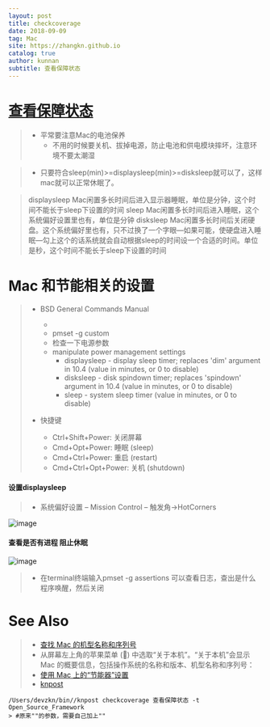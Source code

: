 ```yaml
---
layout: post
title: checkcoverage
date: 2018-09-09
tag: Mac
site: https://zhangkn.github.io
catalog: true
author: kunnan
subtitle: 查看保障状态
---
```




# [查看保障状态](https://checkcoverage.apple.com/cn/zh/?sn=)

> * 平常要注意Mac的电池保养
>   *  不用的时候要关机、拔掉电源，防止电池和供电模块摔坏，注意环境不要太潮湿

> * 只要符合sleep(min)>=displaysleep(min)>=disksleep就可以了，这样mac就可以正常休眠了。

> displaysleep
>  Mac闲置多长时间后进入显示器睡眠，单位是分钟，这个时间不能长于sleep下设置的时间
>  sleep
>  Mac闲置多长时间后进入睡眠，这个系统偏好设置里也有，单位是分钟
>  disksleep
>  Mac闲置多长时间后关闭硬盘。这个系统偏好里也有，只不过换了一个字眼—如果可能，使硬盘进入睡眠—勾上这个的话系统就会自动根据sleep的时间设一个合适的时间。单位是秒，这个时间不能长于sleep下设置的时间



# Mac 和节能相关的设置



> * BSD General Commands Manual 
>
>   * 
>   *  pmset -g custom
>     * 检查一下电源参数
>   * manipulate power management settings
>     * displaysleep - display sleep timer; replaces 'dim' argument in 10.4 (value in minutes, or 0 to disable)
>     * disksleep - disk spindown timer; replaces 'spindown' argument in 10.4 (value in minutes, or 0 to disable)
>     * sleep - system sleep timer (value in minutes, or 0 to disable)
>
> * 快捷键
>
>   - Ctrl+Shift+Power: 关闭屏幕
>   - Cmd+Opt+Power: 睡眠 (sleep)
>   - Cmd+Ctrl+Power: 重启 (restart)
>   - Cmd+Ctrl+Opt+Power: 关机 (shutdown)
>



#### 设置displaysleep

> * 系统偏好设置 – Mission Control – 触发角->HotCorners

![image](https://wx1.sinaimg.cn/large/af39b376gy1fv39vixmv3j20i60f440i.jpg)





#### 查看是否有进程 阻止休眠

![image](https://wx1.sinaimg.cn/large/af39b376gy1fv3dea1swtj20pf0dftbg.jpg)

> * 在terminal终端输入pmset -g assertions 可以查看日志，查出是什么程序唤醒，然后关闭

# See Also 

>* [查找 Mac 的机型名称和序列号](https://support.apple.com/zh-cn/HT201581)
>  * 从屏幕左上角的苹果菜单 () 中选取“关于本机”。“关于本机”会显示 Mac 的概要信息，包括操作系统的名称和版本、机型名称和序列号：
>* [使用 Mac 上的“节能器”设置](https://support.apple.com/zh-cn/HT202824)
>* [knpost](https://github.com/zhangkn/KNBin/blob/master/knpost) 
>
```
/Users/devzkn/bin//knpost checkcoverage 查看保障状态 -t Open_Source_Framework
> #原来""的参数，需要自己加上""
```

